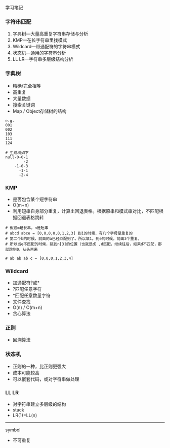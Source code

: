 学习笔记
### 字符串匹配
1. 字典树—大量高重复字符串存储与分析
2. KMP—在长字符串里找模式
3. Wildcard—带通配符的字符串模式
4. 状态机—通用的字符串分析
5. LL LR—字符串多层级结构分析

### 字典树
- 精确/完全相等
- 高重复
- 大量数据
- 搜索关键词
- Map / Object存储树的结构
```
e.g.
001
002
103
111
124

# 生成树如下
null-0-0-1
		-2
	-1-0-3
	  -1-1
	  -2-4
```

### KMP
- 是否包含某个短字符串
- O(m+n)
- 利用短串自身部分重复，计算出回退表格。根据原串和模式串对比，不匹配根据回退表格跳转
```
# 假设m是长串，n是短串
# abcd abce = [0,0,0,0,0,1,2,3] 到i的时候，有几个字母是重复的
# 第二个b的时候，前面的a已经匹配到了。所以填1。到e的时候，前面3个重复。
# 所以当e不匹配的时候，跳到n[3]的位置（也就是d）,d匹配，继续往后，如果d不匹配，那就跳到0，从头再来

# ab ab ab c = [0,0,0,1,2,3,4]
```

### Wildcard
- 加通配符?或*
- ?匹配任意字符
- *匹配任意数量字符
- 文件查找
- O(n) / O(m+n)
- 贪心算法

### 正则
- 回溯算法

### 状态机
- 正则的一种，比正则更强大
- 成本可能较高
- 可以嵌套代码，或对字符串做处理

### LL LR
- 对字符串建立多层级的结构
- stack
- LR(1)=LL(n)

------

symbol
- 不可重复